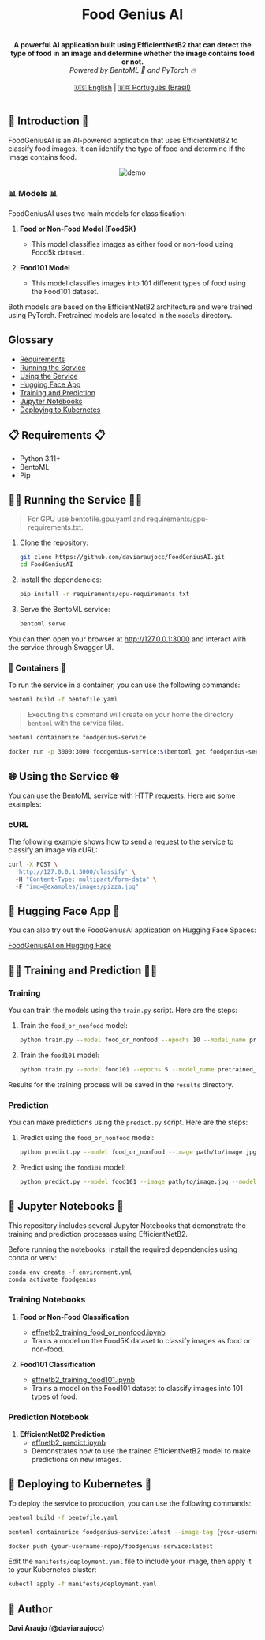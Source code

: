 <div align="center">
    <h1 align="center">Food Genius AI</h1>
    <br>
    <strong>A powerful AI application built using EfficientNetB2 that can detect the type of food in an image and determine whether the image contains food or not.<br></strong>
    <i>Powered by BentoML 🍱 and PyTorch 🔥</i>
    <br>
</div>
<br>

<div align="center">
    <a href="README.md">🇺🇸 English</a> | <a href="README.pt-br.md">🇧🇷 Português (Brasil)</a>
</div>
<br>

## 📖 Introduction 📖
FoodGeniusAI is an AI-powered application that uses EfficientNetB2 to classify food images. It can identify the type of food and determine if the image contains food.

<div align="center">
    <img src="https://github.com/daviaraujocc/food-genius-ai/blob/main/assets/images/demo.gif" alt="demo" >   
</div>

### 📊 Models 📊
FoodGeniusAI uses two main models for classification:

1. **Food or Non-Food Model (Food5K)**
    - This model classifies images as either food or non-food using Food5k dataset.

2. **Food101 Model**
    - This model classifies images into 101 different types of food using the Food101 dataset.

Both models are based on the EfficientNetB2 architecture and were trained using PyTorch. Pretrained models are located in the `models` directory.

## Glossary
- [Requirements](#-requirements-)
- [Running the Service](#-running-the-service-)
- [Using the Service](#-using-the-service-)
- [Hugging Face App](#-hugging-face-app-)
- [Training and Prediction](#-training-and-prediction-)
- [Jupyter Notebooks](#-jupyter-notebooks-)
- [Deploying to Kubernetes](#-deploying-to-kubernetes-)

## 📋 Requirements 📋

- Python 3.11+
- BentoML
- Pip

## 🏃‍♂️ Running the Service 🏃‍♂️
> For GPU use bentofile.gpu.yaml and requirements/gpu-requirements.txt.

1. Clone the repository:
    ```bash
    git clone https://github.com/daviaraujocc/FoodGeniusAI.git
    cd FoodGeniusAI
    ```

2. Install the dependencies:
    ```bash
    pip install -r requirements/cpu-requirements.txt
    ```

3. Serve the BentoML service:
    ```bash
    bentoml serve 
    ```

You can then open your browser at http://127.0.0.1:3000 and interact with the service through Swagger UI.


### 🐳 Containers 🐳

To run the service in a container, you can use the following commands:

```bash
bentoml build -f bentofile.yaml
```

> Executing this command will create on your home the directory `bentoml` with the service files.

```bash
bentoml containerize foodgenius-service
```

```bash
docker run -p 3000:3000 foodgenius-service:$(bentoml get foodgenius-service:latest | yq -r ".version")
```



## 🌐 Using the Service 🌐
You can use the BentoML service with HTTP requests. Here are some examples:

### cURL
The following example shows how to send a request to the service to classify an image via cURL:

```bash
curl -X POST \ 
  'http://127.0.0.1:3000/classify' \   
  -H "Content-Type: multipart/form-data" \  
  -F "img=@examples/images/pizza.jpg"
```

## 🤗 Hugging Face App 🤗

You can also try out the FoodGeniusAI application on Hugging Face Spaces:

[FoodGeniusAI on Hugging Face](https://huggingface.co/spaces/daviaraujocc/foodgeniusai)



## 🏋️‍♂️ Training and Prediction 🏋️‍♂️

### Training

You can train the models using the `train.py` script. Here are the steps:

1. Train the `food_or_nonfood` model:
    ```bash
    python train.py --model food_or_nonfood --epochs 10 --model_name pretrained_effnetb2_food_or_nonfood.pth --batch_size 32 --device cpu
    ```

2. Train the `food101` model:
    ```bash
    python train.py --model food101 --epochs 5 --model_name pretrained_effnetb2_food101.pth --split_size 0.2 --batch_size 32 --device cpu
    ```

Results for the training process will be saved in the `results` directory.

### Prediction

You can make predictions using the `predict.py` script. Here are the steps:

1. Predict using the `food_or_nonfood` model:
    ```bash
    python predict.py --model food_or_nonfood --image path/to/image.jpg --model_path models/pretrained_effnetb2_food_or_nonfood.pth --device cpu
    ```

2. Predict using the `food101` model:
    ```bash
    python predict.py --model food101 --image path/to/image.jpg --model_path models/pretrained_effnetb2_food101.pth --class_names_path class_names.txt --device cpu
    ```

## 📓 Jupyter Notebooks 📓

This repository includes several Jupyter Notebooks that demonstrate the training and prediction processes using EfficientNetB2.

Before running the notebooks, install the required dependencies using conda or venv:

```bash
conda env create -f environment.yml
conda activate foodgenius
```

### Training Notebooks

1. **Food or Non-Food Classification**
    - [effnetb2_training_food_or_nonfood.ipynb](effnetb2_training_food_or_nonfood.ipynb)
    - Trains a model on the Food5K dataset to classify images as food or non-food.

2. **Food101 Classification**
    - [effnetb2_training_food101.ipynb](effnetb2_training_food101.ipynb)
    - Trains a model on the Food101 dataset to classify images into 101 types of food.

### Prediction Notebook

1. **EfficientNetB2 Prediction**
    - [effnetb2_predict.ipynb](effnetb2_predict.ipynb)
    - Demonstrates how to use the trained EfficientNetB2 model to make predictions on new images.

## 🚀 Deploying to Kubernetes 🚀

To deploy the service to production, you can use the following commands:

```bash
bentoml build -f bentofile.yaml
```

```bash
bentoml containerize foodgenius-service:latest --image-tag {your-username-repo}/foodgenius-service:latest
```

```bash
docker push {your-username-repo}/foodgenius-service:latest
```

Edit the `manifests/deployment.yaml` file to include your image, then apply it to your Kubernetes cluster:
```bash
kubectl apply -f manifests/deployment.yaml
```

## 📝 Author
**Davi Araujo (@daviaraujocc)**